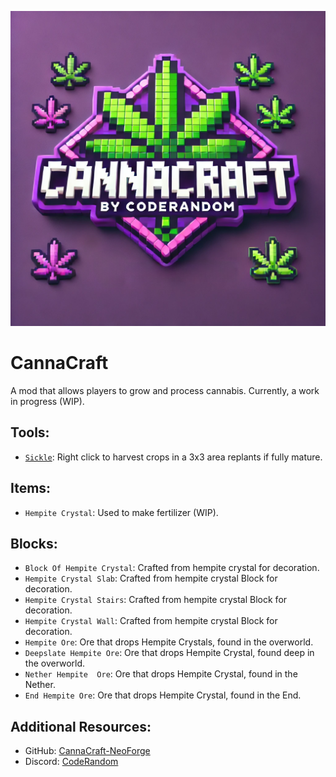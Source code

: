![canna_craft.png](canna_craft.png)
# CannaCraft
A mod that allows players to grow and process cannabis. Currently, a work in progress (WIP).

## Tools:
- [`Sickle`](https://github.com/CodeRandomMC/CanaCraft-NeoForge/wiki/Sickle): Right click to harvest crops in a 3x3 area replants if fully mature.

## Items:
- `Hempite Crystal`: Used to make fertilizer (WIP).

## Blocks:
- `Block Of Hempite Crystal`: Crafted from hempite crystal for decoration.
- `Hempite Crystal Slab`: Crafted from hempite crystal Block for decoration.
- `Hempite Crystal Stairs`: Crafted from hempite crystal Block for decoration.
- `Hempite Crystal Wall`: Crafted from hempite crystal Block for decoration.
- `Hempite Ore`: Ore that drops Hempite Crystals, found in the overworld.
- `Deepslate Hempite Ore`: Ore that drops Hempite Crystal, found deep in the overworld.
- `Nether Hempite  Ore`: Ore that drops Hempite Crystal, found in the Nether.
- `End Hempite Ore`: Ore that drops Hempite Crystal, found in the End.

## Additional Resources:
- GitHub: [CannaCraft-NeoForge](https://github.com/CodeRandomMC/CanaCraft-NeoForge)
- Discord: [CodeRandom](https://discord.gg/vwudfztXGS)